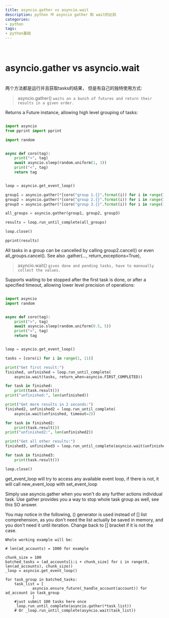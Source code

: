 ```yaml
---
title: asyncio.gather vs asyncio.wait
description: python 中 asyncio gather 和 wait的比较 
categories:
- python
tags:
- python基础
---
```


<br>

# asyncio.gather vs asyncio.wait

<br>
两个方法都是运行并且获取tasks的结果， 但是有自己的独特使用方式:

> asyncio.gather() `waits on a bunch of futures and return their results in a given order.`

Returns a Future instance, allowing high level grouping of tasks:

```python

import asyncio
from pprint import pprint

import random


async def coro(tag):
    print(">", tag)
    await asyncio.sleep(random.uniform(1, 3))
    print("<", tag)
    return tag


loop = asyncio.get_event_loop()

group1 = asyncio.gather(*[coro("group 1.{}".format(i)) for i in range(1, 6)])
group2 = asyncio.gather(*[coro("group 2.{}".format(i)) for i in range(1, 4)])
group3 = asyncio.gather(*[coro("group 3.{}".format(i)) for i in range(1, 10)])

all_groups = asyncio.gather(group1, group2, group3)

results = loop.run_until_complete(all_groups)

loop.close()

pprint(results)

```

All tasks in a group can be cancelled by calling group2.cancel() or even all_groups.cancel(). See also .gather(..., return_exceptions=True),


>  asyncio.wait() `gives done and pending tasks, have to mannually collect the values.`

Supports waiting to be stopped after the first task is done, or after a specified timeout, allowing lower level precision of operations:

```python

import asyncio
import random


async def coro(tag):
    print(">", tag)
    await asyncio.sleep(random.uniform(0.5, 5))
    print("<", tag)
    return tag


loop = asyncio.get_event_loop()

tasks = [coro(i) for i in range(1, 11)]

print("Get first result:")
finished, unfinished = loop.run_until_complete(
    asyncio.wait(tasks, return_when=asyncio.FIRST_COMPLETED))

for task in finished:
    print(task.result())
print("unfinished:", len(unfinished))

print("Get more results in 2 seconds:")
finished2, unfinished2 = loop.run_until_complete(
    asyncio.wait(unfinished, timeout=2))

for task in finished2:
    print(task.result())
print("unfinished2:", len(unfinished2))

print("Get all other results:")
finished3, unfinished3 = loop.run_until_complete(asyncio.wait(unfinished2))

for task in finished3:
    print(task.result())

loop.close()

```

get_event_loop will try to access any available event loop, if there is not, it will call new_event_loop with set_event_loop

Simply use asyncio.gather when you won't do any further actions individual task. Use gather provides you a way to stop whole task group as well, see this SO answer.

You may notice in the following, () generator is used instead of [] list comprehension, as you don't need the list actually be saved in memory, and you don't need it until iteration. Change back to [] bracket if it is not the case.

```
Whole working example will be:

# len(ad_accounts) = 1000 for example

chunk_size = 100
batched_tasks = (ad_accounts[i:i + chunk_size] for i in range(0, len(ad_accounts), chunk_size))
_loop = asyncio.get_event_loop()

for task_group in batched_tasks:
    task_list = [
            asyncio.ensure_future(_handle_account(account)) for ad_account in task_group
	        ]
    #just submit 100 tasks here once
    _loop.run_until_complete(asyncio.gather(*task_list))
    # Or _loop.run_until_complete(asyncio.wait(task_list))

```
